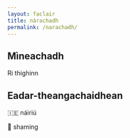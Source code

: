 ```yaml
---
layout: faclair
title: nàrachadh
permalink: /narachadh/
---
```


## Mìneachadh

Ri thighinn

## Eadar-theangachaidhean

&#x1f1ee;&#x1f1ea; náiriú

&#x1f3f4;&#xe0067;&#xe0062;&#xe0065;&#xe006e;&#xe0067;&#xe007f; shaming